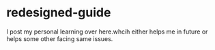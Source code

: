 # redesigned-guide
I post my personal learning over here.whcih either helps me in future or helps some other facing same issues.
